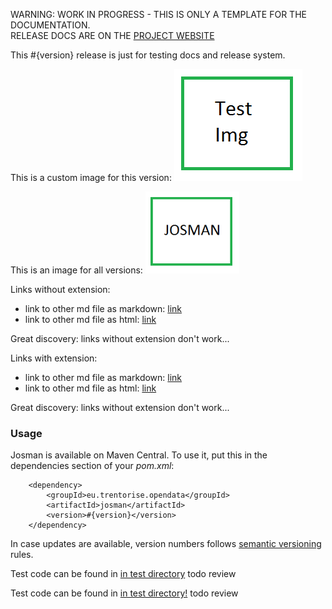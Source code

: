 <p class="josman-to-strip">
WARNING: WORK IN PROGRESS - THIS IS ONLY A TEMPLATE FOR THE DOCUMENTATION. <br/>
RELEASE DOCS ARE ON THE <a href="http://opendatatrentino.github.io/josman/" target="_blank">PROJECT WEBSITE</a>
</p>

This #{version} release is just for testing docs and release system.


This is a custom image for this version: <img src="img/test-img.png">

This is an image for all versions: <img src="../img/josman-logo-200px.png" width="150px">


Links without extension:
* link to other md file as markdown: [link](other-file)
* link to other md file as html: <a href="other-file">link</a>

Great discovery: links without extension don't work...

Links with extension:
* link to other md file as markdown: [link](other-file.md)
* link to other md file as html: <a href="other-file.md">link</a>

Great discovery: links without extension don't work...


### Usage

Josman is available on Maven Central. To use it, put this in the dependencies section of your _pom.xml_:

```
    <dependency>
        <groupId>eu.trentorise.opendata</groupId>
        <artifactId>josman</artifactId>
        <version>#{version}</version>            
    </dependency>
```

In case updates are available, version numbers follows <a href="http://semver.org/" target="_blank">semantic versioning</a> rules.


Test code can be found in <a href="../../src/test/java/eu/trentorise/opendata/commons/test" target="_blank">in test directory</a> todo review

Test code can be found in [in test directory!](../../src/test/java/eu/trentorise/opendata/commons/test) todo review

